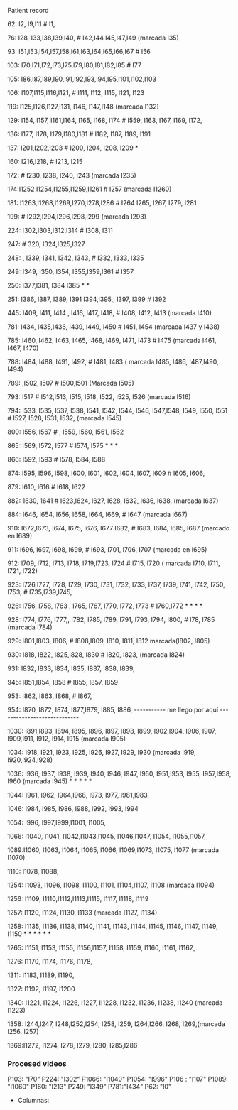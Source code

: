 
Patient record

62: I2, I9,I11                          # I1,

76: I28, I33,I38,I39,I40,  #  I42,I44,I45,I47,I49    (marcada I35)

93: I51,I53,I54,I57,I58,I61,I63,I64,I65,I66,I67   #  I56

103: I70,I71,I72,I73,I75,I79,I80,I81,I82,I85        # I77

105: I86,I87,I89,I90,I91,I92,I93,I94,I95,I101,I102,I103

106: I107,I115,I116,I121,   # I111, I112, I115, I121, I123

119: I125,I126,I127,I131, I146, I147,I148                                  (marcada  I132)

129: I154, I157, I161,I164, I165, I168, I174  # I559, I163, I167, I169, I172,

136: I177, I178, I179,I180,I181   # I182, I187, I189, I191

137:  I201,I202,I203    # I200, I204, I208, I209                                *

160:  I216,I218,          # I213, I215

172:             # I230, I238, I240, I243                                   (marcada I235)

174:I1252 I1254,I1255,I1259,I1261           # I257          (marcada I1260)

181: I1263,I1268,I1269,I270,I278,I286  # I264 I265, I267, I279, I281


199:     # I292,I294,I296,I298,I299    (marcada I293)

224: I302,I303,I312,I314                  # I308, I311

247:                # 320, I324,I325,I327

248:  , I339, I341, I342, I343,   # I332, I333, I335

249: I349, I350, I354, I355,I359,I361                    # I357

250: I377,I381,   I384    I385                                               * *

251: I386, I387, I389, I391 I394,I395,, I397, I399       # I392

445:  I409, I411, I414 , I416, I417, I418,       # I408, I412, I413 (marcada I410)

781: I434, I435,I436, I439, I449, I450                    # I451, I454             (marcada I437 y I438)

785:  I460, I462, I463, I465, I468, I469, I471, I473 # I475 (marcada I461, I467, I470)

788:  I484, I488, I491, I492,    # I481, I483  ( marcada I485, I486, I487,I490, I494)

789: ,I502, I507  # I500,I501                    (Marcada I505)

793:  I517                   # I512,I513, I515, I518, I522, I525, I526  (marcada I516)

794: I533, I535, I537, I538, I541, I542, I544, I546, I547,I548, I549, I550, I551  #  I527, I528, I531, I532,    (marcada I545)

800: I556, I567 # , I559, I560, I561, I562

865: I569, I572, I577     # I574,  I575              * * *

866:    I592, I593        # I578, I584, I588

874: I595, I596, I598, I600, I601, I602, I604, I607, I609   # I605, I606,

879: I610, I616          # I618, I622

882:   1630, 1641  # I623,I624, I627, I628, I632, I636, I638,                  (marcada I637)

884: I646,   I654, I656, I658, I664, I669,    # I647     (marcada I667)

910: I672,I673, I674, I675, I676, I677 I682,         #  I683, I684, I685, I687                           (marcado en I689)

911:  I696,  I697, I698, I699,      # I693, I701, I706, I707    (marcada en I695)

912:  I709, I712, I713,  I718, I719,I723, I724  # I715, I720    ( marcada I710, I711, I721, I722)

923: I726,I727, I728, I729, I730, I731, I732, I733, I737, I739, I741, I742, I750, I753,   #   I735,I739,I745,

926:  I756, I758,  I763 , I765, I767,  I770,  I772, I773     #  I760,I772      * * * *

928: I774, I776, I777,, I782, I785, I789, I791, I793, I794, I800,                 # I78, I785  (marcada I784)

929: I801,I803, I806,  # I808,I809, I810, I811, I812       marcada(I802, I805)

930: I818, I822, I825,I828, I830     # I820, I823,     (marcada I824)    

931: I832, I833, I834, I835, I837, I838, I839,

945: I851,I854,  I858  # I855, I857, I859

953: I862, I863, I868,  # I867, 

954: I870, I872, I874, I877,I879, I885, I886,   ----------- me llego por aquí   ----------------------------

1030:  I891,I893, I894, I895, I896, I897, I898, I899, I902,I904, I906, I907, I909,I911, I912, I914, I915 (marcada I905)

1034: I918, I921, I923, I925, I926, I927, I929, I930 (marcada I919, I920,I924,I928)

1036: I936, I937, I938, I939, I940, I946, I947, I950, I951,I953, I955, I957,I958, I960   (marcada I945)    * * * * *

1044: I961, I962, I964,I968, I973, I977, I981,I983,

1046: I984, I985, I986, I988, I992, I993, I994

1054: I996, I997,I999,I1001, I1005,

1066:  I1040, I1041, I1042,I1043,I1045, I1046,I1047, I1054, I1055,I1057,

1089:I1060, I1063, I1064, I1065, I1066, I1069,I1073, I1075, I1077 (marcada I1070)

1110:  I1078, I1088,

1254: I1093, I1096, I1098, I1100, I1101, I1104,I1107, I1108  (marcada I1094)

1256: I1109, I1110,I1112,I1113,I1115, I1117, I1118, I1119

1257: I1120, I1124, I1130, I1133    (marcada I1127, I1134)

1258: I1135, I1136, I1138, I1140, I1141, I1143, I1144, I1145, I1146, I1147, I1149, I1150 * * * * * *

1265: I1151, I1153, I1155, I1156,I1157, I1158, I1159, I1160, I1161, I1162,

1276: I1170, I1174, I1176, I1178,

1311: I1183, I1189, I1190,

1327: I1192, I1197, I1200

1340: I1221, I1224, I1226, I1227, II1228, I1232, I1236, I1238, I1240 (marcada I1223)

1358: I244,I247, I248,I252,I254, I258, I259, I264,I266, I268, I269,(marcada I256, I257)

1369:I1272, I1274, I278, I279, I280, I285,I286


### Procesed videos

P103: "I70"
P224: "I302"
P1066: "I1040"
P1054: "I996"
P106 : "I107"
P1089: "I1060"
P160: "I213"
P249: "I349"
P781:"I434"
P62: "I0"


- Columnas: